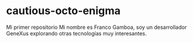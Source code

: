 # cautious-octo-enigma
Mi primer repositorio
Mi nombre es Franco Gamboa, soy un desarrollador GeneXus explorando otras tecnologías muy interesantes.
